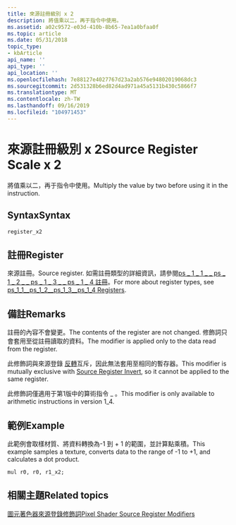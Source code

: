 ```yaml
---
title: 來源註冊級別 x 2
description: 將值乘以二，再于指令中使用。
ms.assetid: a02c9572-e03d-410b-8b65-7ea1a0bfaa0f
ms.topic: article
ms.date: 05/31/2018
topic_type:
- kbArticle
api_name: ''
api_type: ''
api_location: ''
ms.openlocfilehash: 7e88127e4027767d23a2ab576e94802019068dc3
ms.sourcegitcommit: 2d531328b6ed82d4ad971a45a5131b430c5866f7
ms.translationtype: MT
ms.contentlocale: zh-TW
ms.lasthandoff: 09/16/2019
ms.locfileid: "104971453"
---
```

# <a name="source-register-scale-x-2"></a><span data-ttu-id="f80f4-103">來源註冊級別 x 2</span><span class="sxs-lookup"><span data-stu-id="f80f4-103">Source Register Scale x 2</span></span>

<span data-ttu-id="f80f4-104">將值乘以二，再于指令中使用。</span><span class="sxs-lookup"><span data-stu-id="f80f4-104">Multiply the value by two before using it in the instruction.</span></span>

## <a name="syntax"></a><span data-ttu-id="f80f4-105">Syntax</span><span class="sxs-lookup"><span data-stu-id="f80f4-105">Syntax</span></span>


```
register_x2
```



## <a name="register"></a><span data-ttu-id="f80f4-106">註冊</span><span class="sxs-lookup"><span data-stu-id="f80f4-106">Register</span></span>

<span data-ttu-id="f80f4-107">來源註冊。</span><span class="sxs-lookup"><span data-stu-id="f80f4-107">Source register.</span></span> <span data-ttu-id="f80f4-108">如需註冊類型的詳細資訊，請參閱[ps \_ 1 \_ 1 \_ \_ ps \_ 1 \_ 2 \_ \_ ps \_ 1 \_ 3 \_ \_ ps \_ 1 \_ 4 註冊](dx9-graphics-reference-asm-ps-registers-ps-1-x.md)。</span><span class="sxs-lookup"><span data-stu-id="f80f4-108">For more about register types, see [ps\_1\_1\_\_ps\_1\_2\_\_ps\_1\_3\_\_ps\_1\_4 Registers](dx9-graphics-reference-asm-ps-registers-ps-1-x.md).</span></span>

## <a name="remarks"></a><span data-ttu-id="f80f4-109">備註</span><span class="sxs-lookup"><span data-stu-id="f80f4-109">Remarks</span></span>

<span data-ttu-id="f80f4-110">註冊的內容不會變更。</span><span class="sxs-lookup"><span data-stu-id="f80f4-110">The contents of the register are not changed.</span></span> <span data-ttu-id="f80f4-111">修飾詞只會套用至從註冊讀取的資料。</span><span class="sxs-lookup"><span data-stu-id="f80f4-111">The modifier is applied only to the data read from the register.</span></span>

<span data-ttu-id="f80f4-112">此修飾詞與來源登錄 [反轉](dx9-graphics-reference-asm-ps-registers-modifiers-invert.md)互斥，因此無法套用至相同的暫存器。</span><span class="sxs-lookup"><span data-stu-id="f80f4-112">This modifier is mutually exclusive with [Source Register Invert](dx9-graphics-reference-asm-ps-registers-modifiers-invert.md), so it cannot be applied to the same register.</span></span>

<span data-ttu-id="f80f4-113">此修飾詞僅適用于第1版中的算術指令 \_ 。</span><span class="sxs-lookup"><span data-stu-id="f80f4-113">This modifier is only available to arithmetic instructions in version 1\_4.</span></span>

## <a name="example"></a><span data-ttu-id="f80f4-114">範例</span><span class="sxs-lookup"><span data-stu-id="f80f4-114">Example</span></span>

<span data-ttu-id="f80f4-115">此範例會取樣材質、將資料轉換為-1 到 + 1 的範圍，並計算點乘積。</span><span class="sxs-lookup"><span data-stu-id="f80f4-115">This example samples a texture, converts data to the range of -1 to +1, and calculates a dot product.</span></span>


```
mul r0, r0, r1_x2;
```



## <a name="related-topics"></a><span data-ttu-id="f80f4-116">相關主題</span><span class="sxs-lookup"><span data-stu-id="f80f4-116">Related topics</span></span>

<dl> <dt>

[<span data-ttu-id="f80f4-117">圖元著色器來源登錄修飾詞</span><span class="sxs-lookup"><span data-stu-id="f80f4-117">Pixel Shader Source Register Modifiers</span></span>](dx9-graphics-reference-asm-ps-registers-modifiers-source.md)
</dt> </dl>

 

 




